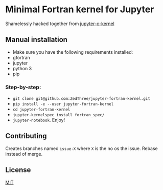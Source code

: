 # Minimal Fortran kernel for Jupyter

Shamelessly hacked together from [jupyter-c-kernel](https://github.com/brendan-rius/jupyter-c-kernel)

## Manual installation

 * Make sure you have the following requirements installed:
  * gfortran
  * jupyter
  * python 3
  * pip

### Step-by-step:
 * `git clone git@github.com:ZedThree/jupyter-fortran-kernel.git`
 * `pip install -e --user jupyter-fortran-kernel`
 * `cd jupyter-fortran-kernel`
 * `jupyter-kernelspec install fortran_spec/`
 * `jupyter-notebook`. Enjoy!

## Contributing

Creates branches named `issue-X` where `X` is the no os the issue.
Rebase instead of merge.

## License

[MIT](LICENSE.txt)
